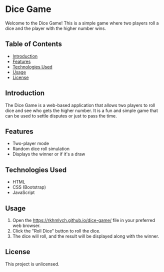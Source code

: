 # Dice Game

Welcome to the Dice Game! This is a simple game where two players roll a dice and the player with the higher number wins.

## Table of Contents
- [Introduction](#introduction)
- [Features](#features)
- [Technologies Used](#technologies-used)
- [Usage](#usage)
- [License](#license)

## Introduction
The Dice Game is a web-based application that allows two players to roll dice and see who gets the higher number. It is a fun and simple game that can be used to settle disputes or just to pass the time.

## Features
- Two-player mode
- Random dice roll simulation
- Displays the winner or if it's a draw

## Technologies Used
- HTML
- CSS (Bootstrap)
- JavaScript

## Usage
1. Open the https://rkhmlvch.github.io/dice-game/ file in your preferred web browser.
2. Click the "Roll Dice" button to roll the dice.
3. The dice will roll, and the result will be displayed along with the winner.

## License
This project is unlicensed.
